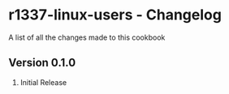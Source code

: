 r1337-linux-users - Changelog
==============
A list of all the changes made to this cookbook

Version 0.1.0
------------

1. Initial Release

